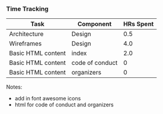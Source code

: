 
### Time Tracking
| Task      | Component | HRs Spent |
| ----------- | ----------- | ------|
| Architecture | Design | 0.5 |
| Wireframes   | Design | 4.0 |
| Basic HTML content | index | 2.0 |
| Basic HTML content | code of conduct | 0 |
| Basic HTML content | organizers | 0 |

Notes:
 - add in font awesome icons
 - html for code of conduct and organizers